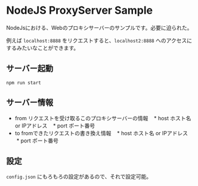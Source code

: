 # NodeJS ProxyServer Sample

NodeJsにおける、Webのプロキシサーバーのサンプルです。必要に迫られた。

例えば `localhost:8888` をリクエストすると、`localhost2:8888` へのアクセスにするみたいなことができます。

## サーバー起動

```
npm run start
```

## サーバー情報

* from リクエストを受け取るこのプロキシサーバーの情報
    * host ホスト名 or IPアドレス
    * port ポート番号
* to fromできたリクエストの書き換え情報
    * host ホスト名 or IPアドレス
    * port ポート番号

## 設定

`config.json` にもろもろの設定があるので、それで設定可能。
